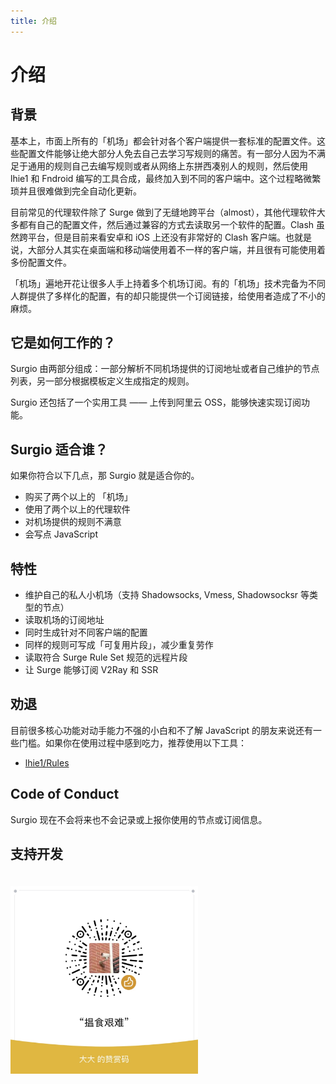 ```yaml
---
title: 介绍
---
```


# 介绍

## 背景

基本上，市面上所有的「机场」都会针对各个客户端提供一套标准的配置文件。这些配置文件能够让绝大部分人免去自己去学习写规则的痛苦。有一部分人因为不满足于通用的规则自己去编写规则或者从网络上东拼西凑别人的规则，然后使用 lhie1 和 Fndroid 编写的工具合成，最终加入到不同的客户端中。这个过程略微繁琐并且很难做到完全自动化更新。

目前常见的代理软件除了 Surge 做到了无缝地跨平台（almost），其他代理软件大多都有自己的配置文件，然后通过兼容的方式去读取另一个软件的配置。Clash 虽然跨平台，但是目前来看安卓和 iOS 上还没有非常好的 Clash 客户端。也就是说，大部分人其实在桌面端和移动端使用着不一样的客户端，并且很有可能使用着多份配置文件。

「机场」遍地开花让很多人手上持着多个机场订阅。有的「机场」技术完备为不同人群提供了多样化的配置，有的却只能提供一个订阅链接，给使用者造成了不小的麻烦。

## 它是如何工作的？

Surgio 由两部分组成：一部分解析不同机场提供的订阅地址或者自己维护的节点列表，另一部分根据模板定义生成指定的规则。

Surgio 还包括了一个实用工具 —— 上传到阿里云 OSS，能够快速实现订阅功能。

## Surgio 适合谁？

如果你符合以下几点，那 Surgio 就是适合你的。

- 购买了两个以上的 「机场」
- 使用了两个以上的代理软件
- 对机场提供的规则不满意
- 会写点 JavaScript

## 特性

- 维护自己的私人小机场（支持 Shadowsocks, Vmess, Shadowsocksr 等类型的节点）
- 读取机场的订阅地址
- 同时生成针对不同客户端的配置
- 同样的规则可写成「可复用片段」，减少重复劳作
- 读取符合 Surge Rule Set 规范的远程片段
- 让 Surge 能够订阅 V2Ray 和 SSR

## 劝退

目前很多核心功能对动手能力不强的小白和不了解 JavaScript 的朋友来说还有一些门槛。如果你在使用过程中感到吃力，推荐使用以下工具：

- [lhie1/Rules](https://github.com/lhie1/Rules)

## Code of Conduct

Surgio 现在不会将来也不会记录或上报你使用的节点或订阅信息。

## 支持开发

<img src="/support.jpg" style="padding-top:20px;" width=300>
